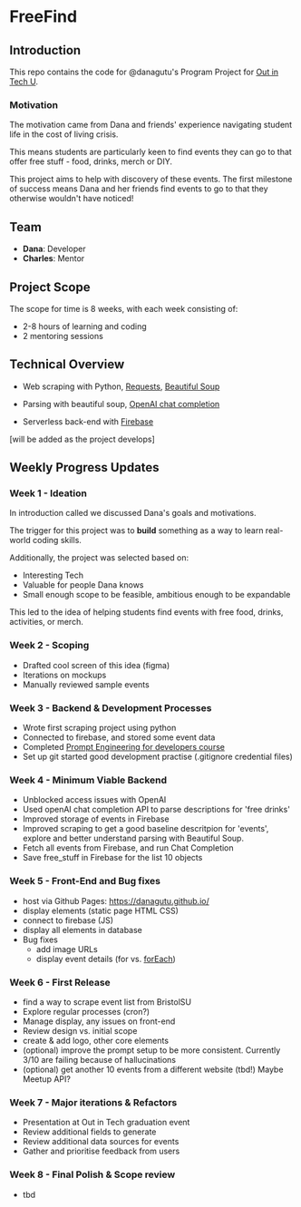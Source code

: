 # FreeFind

## Introduction
This repo contains the code for @danagutu's Program Project for [Out in Tech U](https://outintech.com/mentorship-program/). 


### Motivation
The motivation came from Dana and friends' experience navigating student life in the cost of living crisis.

This means students are particularly keen to find events they can go to that offer free stuff - food, drinks, merch or DIY. 

This project aims to help with discovery of these events. The first milestone of success means Dana and her friends find events to go to that they otherwise wouldn't have noticed!

## Team
- **Dana**: Developer
- **Charles**: Mentor

## Project Scope
The scope for time is 8 weeks, with each week consisting of:
- 2-8 hours of learning and coding
- 2 mentoring sessions

## Technical Overview
- Web scraping with Python, [Requests](https://pypi.org/project/requests/), [Beautiful Soup](https://pypi.org/project/beautifulsoup4/)
- Parsing with beautiful soup, [OpenAI chat completion](https://platform.openai.com/docs/guides/text-generation/chat-completions-api)

- Serverless back-end with [Firebase](https://firebase.google.com/)


[will be added as the project develops]


## Weekly Progress Updates

### Week 1 - Ideation
In introduction called we discussed Dana's goals and motivations. 

The trigger for this project was to **build** something as a way to learn real-world coding skills.

Additionally, the project was selected based on:
- Interesting Tech
- Valuable for people Dana knows
- Small enough scope to be feasible, ambitious enough to be expandable

This led to the idea of helping students find events with free food, drinks, activities, or merch.

### Week 2 - Scoping
- Drafted cool screen of this idea (figma)
- Iterations on mockups
- Manually reviewed sample events

### Week 3 - Backend & Development Processes
- Wrote first scraping project using python
- Connected to firebase, and stored some event data
- Completed [Prompt Engineering for developers course](https://www.deeplearning.ai/short-courses/chatgpt-prompt-engineering-for-developers/)
- Set up git started good development practise (.gitignore credential files)


### Week 4 - Minimum Viable Backend
- Unblocked access issues with OpenAI
- Used openAI chat completion API to parse descriptions for 'free drinks'
- Improved storage of events in Firebase
- Improved scraping to get a good baseline descritpion for 'events', explore and better understand parsing with Beautiful Soup.
- Fetch all events from Firebase, and run Chat Completion
- Save free_stuff in Firebase for the list 10 objects

### Week 5 - Front-End and Bug fixes
- host via Github Pages: https://danagutu.github.io/
- display elements (static page HTML CSS)
- connect to firebase (JS)
- display all elements in database
- Bug fixes
    - add image URLs
    - display event details (for vs. [forEach](https://stackoverflow.com/questions/43031988/javascript-efficiency-for-vs-foreach)) 

### Week 6 - First Release
- find a way to scrape event list from BristolSU
- Explore regular processes (cron?)
- Manage display, any issues on front-end
- Review design vs. initial scope
- create & add logo, other core elements
- (optional) improve the prompt setup to be more consistent. Currently 3/10 are failing because of hallucinations
- (optional) get another 10 events from a different website (tbd!) Maybe Meetup API?

### Week 7 - Major iterations & Refactors
- Presentation at Out in Tech graduation event
- Review additional fields to generate
- Review additional data sources for events
- Gather and prioritise feedback from users

### Week 8 - Final Polish & Scope review
- tbd

